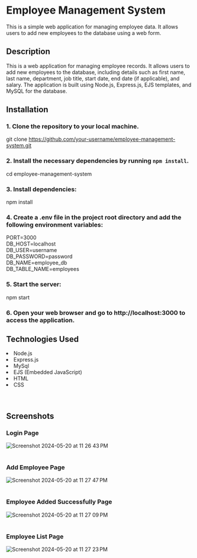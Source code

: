 # Employee Management System
This is a simple web application for managing employee data. It allows users to add new employees to the database using a web form.

## Description

This is a web application for managing employee records. It allows users to add new employees to the database, including details such as first name, last name, department, job title, start date, end date (if applicable), and salary. The application is built using Node.js, Express.js, EJS templates, and MySQL for the database.

## Installation

### 1. Clone the repository to your local machine.
git clone https://github.com/your-username/employee-management-system.git

### 2. Install the necessary dependencies by running `npm install`.
cd employee-management-system

### 3. Install dependencies:
npm install


### 4. Create a .env file in the project root directory and add the following environment variables:
PORT=3000<br>
DB_HOST=localhost<br>
DB_USER=username<br>
DB_PASSWORD=password<br>
DB_NAME=employee_db<br>
DB_TABLE_NAME=employees<br>

### 5. Start the server:
npm start

### 6. Open your web browser and go to http://localhost:3000 to access the application.


## Technologies Used
<li>Node.js</li>
<li>Express.js</li>
<li>MySql</li>
<li>EJS (Embedded JavaScript)</li>
<li>HTML</li>
<li>CSS</li>
<br><br>


## Screenshots


### Login Page
![Screenshot 2024-05-20 at 11 26 43 PM](https://github.com/BTheCoderr/EmployeeManagementSystem/assets/110173147/d3f9efac-c2a7-43f7-bfb4-359e189af358)
<br><br>

### Add Employee Page
![Screenshot 2024-05-20 at 11 27 47 PM](https://github.com/BTheCoderr/EmployeeManagementSystem/assets/110173147/b4f3be8a-602f-4d23-87fb-01f4951c2bbf)
<br><br>

### Employee Added Successfully Page
![Screenshot 2024-05-20 at 11 27 09 PM](https://github.com/BTheCoderr/EmployeeManagementSystem/assets/110173147/635c4195-88c3-40ec-932a-f264fee6033a)
<br><br>

### Employee List Page
![Screenshot 2024-05-20 at 11 27 23 PM](https://github.com/BTheCoderr/EmployeeManagementSystem/assets/110173147/66389994-49a1-4187-9ce9-d02bc3d34645)
<br><br>
